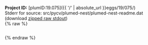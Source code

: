 **Project ID:** [plumID:19.075]({{ '/' | absolute_url }}eggs/19/075/)  
Stderr for source:  src/pycv/plumed-nest/plumed-nest-readme.dat   
(download [zipped raw stdout](plumed-nest-readme.dat.plumed.stdout.txt.zip))  
{% raw %}
<pre>
</pre>
{% endraw %}
